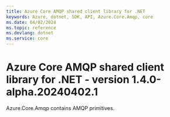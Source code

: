 ```yaml
---
title: Azure Core AMQP shared client library for .NET
keywords: Azure, dotnet, SDK, API, Azure.Core.Amqp, core
ms.date: 04/02/2024
ms.topic: reference
ms.devlang: dotnet
ms.service: core
---
```

# Azure Core AMQP shared client library for .NET - version 1.4.0-alpha.20240402.1 


Azure.Core.Amqp contains AMQP primitives. 

